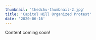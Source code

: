 ```yaml
---
thumbnail: 'thedchu-thumbnail-2.jpg'
title: 'Capitol Hill Organized Protest'
date: '2020-06-16'
---
```


Content coming soon!
